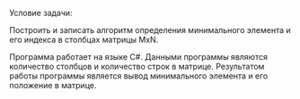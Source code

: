 Условие задачи:

Построить и записать алгоритм определения минимального элемента и его индекса в столбцах матрицы MxN.

Программа работает на языке С#. Данными программы являются количество столбцов и количество строк в матрице. Результатом работы программы является вывод минимального элемента и его положение в матрице.
